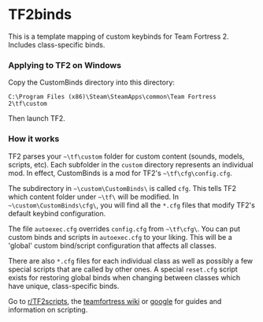 # TF2binds

This is a template mapping of custom keybinds for Team Fortress 2. Includes class-specific binds.

### Applying to TF2 on Windows
Copy the CustomBinds directory into this directory:  
```
C:\Program Files (x86)\Steam\SteamApps\common\Team Fortress 2\tf\custom
```
Then launch TF2.  

### How it works
TF2 parses your `~\tf\custom` folder for custom content (sounds, models, scripts, etc). Each subfolder in the `custom` directory represents an individual mod. In effect, CustomBinds is a mod for TF2's `~\tf\cfg\config.cfg`.

The subdirectory in `~\custom\CustomBinds\` is called `cfg`. This tells TF2 which content folder under `~\tf\` will be modified. In `~\custom\CustomBinds\cfg\`, you will find all the `*.cfg` files that modify TF2's default keybind configuration.

The file `autoexec.cfg` overrides `config.cfg` from `~\tf\cfg\`. You can put custom binds and scripts in `autoexec.cfg` to your liking. This will be a 'global' custom bind/script configuration that affects all classes. 

There are also `*.cfg` files for each individual class as well as possibly a few special scripts that are called by other ones. A special `reset.cfg` script exists for restoring global binds when changing between classes which have unique, class-specific binds.

Go to [r/TF2scripts](https://www.reddit.com/r/tf2scripts), the [teamfortress wiki](https://wiki.teamfortress.com/wiki/Scripting) or [google](https://www.google.com/) for guides and information on scripting.
